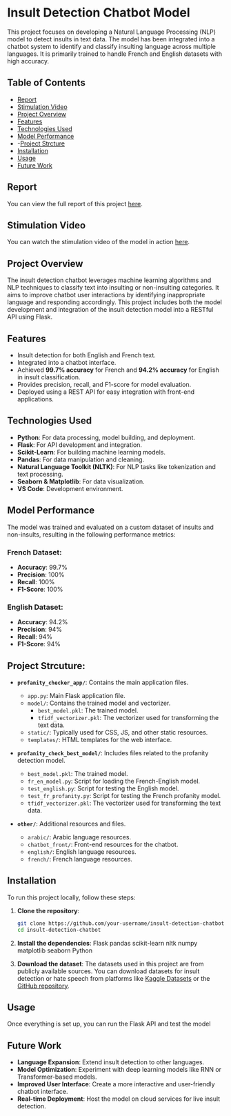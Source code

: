 # Insult Detection Chatbot Model

This project focuses on developing a Natural Language Processing (NLP) model to detect insults in text data. The model has been integrated into a chatbot system to identify and classify insulting language across multiple languages. It is primarily trained to handle French and English datasets with high accuracy.

## Table of Contents

- [Report](#report)
- [Stimulation Video](#stimulation-video)
- [Project Overview](#project-overview)
- [Features](#features)
- [Technologies Used](#technologies-used)
- [Model Performance](#model-performance)
- -[Project Strcture](#project-structure)
- [Installation](#installation)
- [Usage](#usage)
- [Future Work](#future-work)

## Report

You can view the full report of this project [here](https://drive.google.com/file/d/1Ho7x1m06pqlljRAGtV4UHLkZCRiP34YA/view?usp=drive_link).

## Stimulation Video

You can watch the stimulation video of the model in action [here](https://drive.google.com/file/d/1v6sc1n26H77dlk5Zhsd9BJ6u22lWnMtH/view?usp=drive_link).

## Project Overview

The insult detection chatbot leverages machine learning algorithms and NLP techniques to classify text into insulting or non-insulting categories. It aims to improve chatbot user interactions by identifying inappropriate language and responding accordingly. This project includes both the model development and integration of the insult detection model into a RESTful API using Flask.

## Features

- Insult detection for both English and French text.
- Integrated into a chatbot interface.
- Achieved **99.7% accuracy** for French and **94.2% accuracy** for English in insult classification.
- Provides precision, recall, and F1-score for model evaluation.
- Deployed using a REST API for easy integration with front-end applications.

## Technologies Used

- **Python**: For data processing, model building, and deployment.
- **Flask**: For API development and integration.
- **Scikit-Learn**: For building machine learning models.
- **Pandas**: For data manipulation and cleaning.
- **Natural Language Toolkit (NLTK)**: For NLP tasks like tokenization and text processing.
- **Seaborn & Matplotlib**: For data visualization.
- **VS Code**: Development environment.

## Model Performance

The model was trained and evaluated on a custom dataset of insults and non-insults, resulting in the following performance metrics:


### French Dataset:
- **Accuracy**: 99.7%
- **Precision**: 100%
- **Recall**: 100%
- **F1-Score**: 100%

### English Dataset:
- **Accuracy**: 94.2%
- **Precision**: 94%
- **Recall**: 94%
- **F1-Score**: 94%



## Project Strcuture:

- **`profanity_checker_app/`**: Contains the main application files.
  - `app.py`: Main Flask application file.
  - `model/`: Contains the trained model and vectorizer.
    - `best_model.pkl`: The trained model.
    - `tfidf_vectorizer.pkl`: The vectorizer used for transforming the text data.
  - `static/`: Typically used for CSS, JS, and other static resources.
  - `templates/`: HTML templates for the web interface.

- **`profanity_check_best_model/`**: Includes files related to the profanity detection model.
  - `best_model.pkl`: The trained model.
  - `fr_en_model.py`: Script for loading the French-English model.
  - `test_english.py`: Script for testing the English model.
  - `test_fr_profanity.py`: Script for testing the French profanity model.
  - `tfidf_vectorizer.pkl`: The vectorizer used for transforming the text data.

- **`other/`**: Additional resources and files.
  - `arabic/`: Arabic language resources.
  - `chatbot_front/`: Front-end resources for the chatbot.
  - `english/`: English language resources.
  - `french/`: French language resources.


## Installation

To run this project locally, follow these steps:

1. **Clone the repository**:
    ```bash
    git clone https://github.com/your-username/insult-detection-chatbot.git
    cd insult-detection-chatbot
    ```

2. **Install the dependencies**:
    Flask
    pandas
    scikit-learn
    nltk
    numpy
    matplotlib
    seaborn
    Python



5. **Download the dataset**:
    The datasets used in this project are from publicly available sources. You can download datasets for insult detection or hate speech from platforms like [Kaggle Datasets](https://www.kaggle.com/datasets) or the [GitHub repository](https://github.com/aymeam/Datasets-for-Hate-Speech-Detection).

## Usage

Once everything is set up, you can run the Flask API and test the model 
## Future Work

- **Language Expansion**: Extend insult detection to other languages.
- **Model Optimization**: Experiment with deep learning models like RNN or Transformer-based models.
- **Improved User Interface**: Create a more interactive and user-friendly chatbot interface.
- **Real-time Deployment**: Host the model on cloud services for live insult detection.


